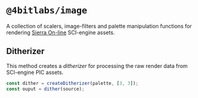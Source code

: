 # `@4bitlabs/image`

A collection of scalers, image-filters and palette manipulation functions for rendering [Sierra On-line][sierra] SCI-engine assets.

## Ditherizer

This method creates a _ditherizer_ for processing the raw render data from SCI-engine PIC assets.

```ts
const dither = createDitherizer(palette, [3, 3]);
const ouput = dither(source);
```

[sierra]: https://en.wikipedia.org/wiki/Sierra_Entertainment
[scale2x]: https://en.wikipedia.org/wiki/Pixel-art_scaling_algorithms#EPX/Scale2%C3%97/AdvMAME2%C3%97
[scale3x]: https://en.wikipedia.org/wiki/Pixel-art_scaling_algorithms#Scale3%C3%97/AdvMAME3%C3%97_and_ScaleFX
